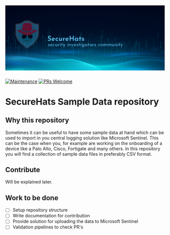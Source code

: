 ![logo](https://raw.githubusercontent.com/SecureHats/SecureHacks/main/media/sh-banners.png)
=========
[![Maintenance](https://img.shields.io/maintenance/yes/2021.svg?style=flat-square)]()
[![PRs Welcome](https://img.shields.io/badge/PRs-welcome-brightgreen.svg?style=flat-square)](http://makeapullrequest.com)
# SecureHats Sample Data repository

## Why this repository 

Sometimes it can be useful to have some sample data at hand which can be used to import in you central logging solution like Microsoft Sentinel.
This can be the case when you, for example are working on the onboarding of a device like a Palo Alto, Cisco, Fortigate and many others.
In this repository you will find a collection of sample data files in preferably CSV format.

## Contribute

Will be explained later.

## Work to be done

- [ ] Setup repository structure
- [ ] Write documentation for contribution
- [ ] Provide solution for uploading the data to Microsoft Sentinel
- [ ] Validation pipelines to check PR's
